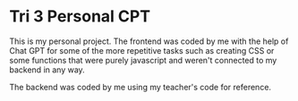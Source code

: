 # Tri 3 Personal CPT

This is my personal project. The frontend was coded by me with the help of Chat GPT for some of the more repetitive tasks such as creating CSS or some functions that were purely javascript and weren't connected to my backend in any way.

The backend was coded by me using my teacher's code for reference.